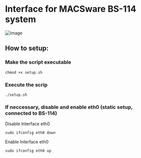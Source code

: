 # Interface for MACSware BS-114 system

![image](https://github.com/Boisti13/MECSware_Interface/assets/76182879/28b5fc84-59cf-4e16-8194-7040abba20cd)


## How to setup:
### Make the script executable
```
chmod +x setup.sh
```
### Execute the scrip
```
./setup.sh
```

### If neccessary, disable and enable eth0 (static setup, connected to BS-114)

Disable Interface eth0
```
sudo ifconfig eth0 down
```
Enable Interface eth0
```
sudo ifconfig eth0 up
```
